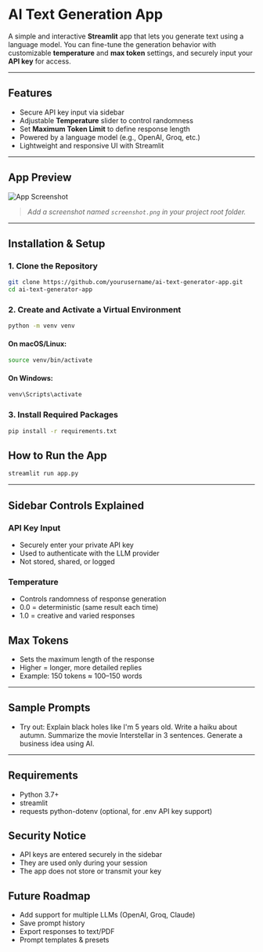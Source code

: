 # AI Text Generation App

A simple and interactive **Streamlit** app that lets you generate text using a language model. You can fine-tune the generation behavior with customizable **temperature** and **max token** settings, and securely input your **API key** for access.

---

## Features

- Secure API key input via sidebar
- Adjustable **Temperature** slider to control randomness
- Set **Maximum Token Limit** to define response length
- Powered by a language model (e.g., OpenAI, Groq, etc.)
- Lightweight and responsive UI with Streamlit

---

## App Preview

![App Screenshot](screenshot.png)

> _Add a screenshot named `screenshot.png` in your project root folder._

---

##  Installation & Setup

### 1. Clone the Repository

```bash
git clone https://github.com/yourusername/ai-text-generator-app.git
cd ai-text-generator-app
```

### 2. Create and Activate a Virtual Environment
```bash
python -m venv venv
```
#### On macOS/Linux:
```bash
source venv/bin/activate
```
#### On Windows:
```bash
venv\Scripts\activate
```

### 3. Install Required Packages
```bash
pip install -r requirements.txt
```

## How to Run the App
``` bash
streamlit run app.py
```
---

## Sidebar Controls Explained
### API Key Input
- Securely enter your private API key
- Used to authenticate with the LLM provider
- Not stored, shared, or logged

### Temperature
- Controls randomness of response generation
- 0.0 = deterministic (same result each time)
- 1.0 = creative and varied responses

## Max Tokens
- Sets the maximum length of the response
- Higher = longer, more detailed replies
- Example: 150 tokens ≈ 100–150 words

--- 
## Sample Prompts
- Try out:
Explain black holes like I'm 5 years old.
Write a haiku about autumn.
Summarize the movie Interstellar in 3 sentences.
Generate a business idea using AI.
---

## Requirements
- Python 3.7+
- streamlit
- requests
    python-dotenv (optional, for .env API key support)

## Security Notice
- API keys are entered securely in the sidebar
- They are used only during your session
- The app does not store or transmit your key

## Future Roadmap
 - Add support for multiple LLMs (OpenAI, Groq, Claude)
 - Save prompt history
 - Export responses to text/PDF
 - Prompt templates & presets



